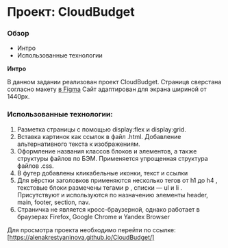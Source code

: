# Проект: CloudBudget

### Обзор
* Интро
* Использованные технологии

**Интро**

В данном задании реализован проект CloudBudget.
Страницв сверстана согласно макету [в Figma](https://www.figma.com/file/8F2q7k4Y15PJEc1aFTyO0g/CloudBudget-Freebie?node-id=1%3A2)
Сайт адаптирован для экрана шириной от 1440px.

### Использованные технологии:
1. Разметка страницы с помощью display:flex и display:grid.
2. Вставка картинок как ссылок в файл .html. Добавление альтернативного текста к изображениям.
3. Оформление названия классов блоков и элементов, а также структуры файлов по БЭМ. Применяется упрощенная структура файлов .css.
4. В футер добавлены кликабельные иконки, текст и ссылки
5. Для вёрстки заголовков применяются несколько тегов от h1 до h4 , текстовые блоки размечены тегами p , списки — ul и li . Присутствуют и используются по назначению элементы header, main, footer, section, nav.
6. Страничка не является кросс-браузерной, однако работает в браузерах Firefox, Google Chrome и Yandex Browser

Для просмотра проекта необходимо перейти по ссылке: [https://alenakrestyaninova.github.io/CloudBudget/]
